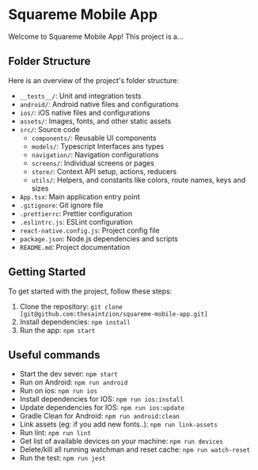 # Squareme Mobile App

Welcome to Squareme Mobile App! This project is a...

## Folder Structure

Here is an overview of the project's folder structure:

- `__tests__/`: Unit and integration tests
- `android/`: Android native files and configurations
- `ios/`: iOS native files and configurations
- `assets/`: Images, fonts, and other static assets
- `src/`: Source code
  - `components/`: Reusable UI components
  - `models/`: Typescript Interfaces ans types
  - `navigation/`: Navigation configurations
  - `screens/`: Individual screens or pages
  - `store/`: Context API setup, actions, reducers
  - `utils/`: Helpers, and constants  like colors, route names, keys and sizes 
- `App.tsx`: Main application entry point  
- `.gitignore`: Git ignore file
- `.prettierrc`: Prettier configuration
- `.eslintrc.js`: ESLint configuration
- `react-native.config.js`: Project config file
- `package.json`: Node.js dependencies and scripts
- `README.md`: Project documentation

## Getting Started

To get started with the project, follow these steps:

1. Clone the repository: `git clone [git@github.com:thesaintzion/squareme-mobile-app.git]`
2. Install dependencies: `npm install`
3. Run the app: `npm start`


## Useful commands

- Start the dev sever: `npm start`
- Run on Android: `npm run android`
- Run on ios: `npm run ios`
- Install dependencies for IOS: `npm run ios:install`
- Update dependencies for IOS: `npm run ios:update`
- Gradle Clean for Android: `npm run android:clean`
- Link assets (eg: if you add new fonts..): `npm run link-assets`
- Run lint: `npm run lint`
- Get list of available devices on your machine: `npm run devices`
- Delete/kill all running watchman and reset cache:  `npm run watch-reset`
- Run the test: `npm run jest`

